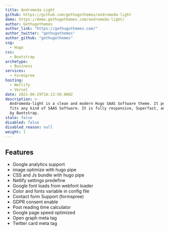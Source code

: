 ```yaml
---
title: Andromeda Light
github: https://github.com/gethugothemes/andromeda-light
demo: https://demo.gethugothemes.com/andromeda-light/
author: Gethugothemes
author_link: "https://gethugothemes.com/"
author_twitter: "gethugothemes"
author_github: "gethugothemes"
ssg:
  - Hugo
css:
  - Bootstrap
archetype:
  - Business
services:
  - Formspree
hosting:
  - Netlify
  - Vercel
date: 2021-08-29T16:13:50.000Z
description: >-
  Andromeda-light is a clean and modern Hugo SAAS Software theme. It perfectly
  fits any kind of SAAS Software. It is fully responsive, Superfast, and powered
  by Bootstrap.
stale: false
disabled: false
disabled_reason: null
weight: 1
---
```


## Features

* Google analytics support		
* image optimize with hugo pipe		
* CSS and Js bundle with hugo pipe		
* Netlify settings predefine		
* Google font loads from webfont loader		
* Color and fonts variable in config file		
* Contact form Support (formspree)		
* GDPR consent enable		
* Post reading time calculator		
* Google page speed optimized		
* Open graph meta tag		
* Twitter card meta tag